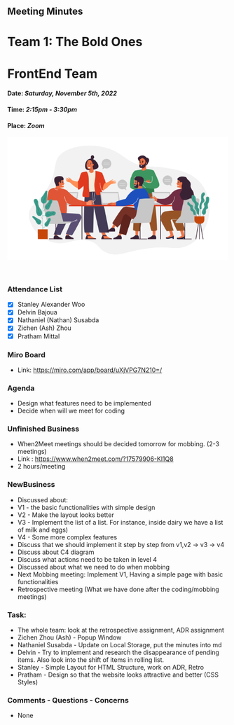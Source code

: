 ## Meeting Minutes
# Team 1: The Bold Ones
# FrontEnd Team

#### Date: *Saturday, November 5th, 2022*
#### Time: *2:15pm - 3:30pm*
#### Place: *Zoom*

![text](teamMeeting.png)

<br>

### Attendance List
- [x] Stanley Alexander Woo
- [x] Delvin Bajoua
- [x] Nathaniel (Nathan) Susabda
- [x] Zichen (Ash) Zhou
- [x] Pratham Mittal

### Miro Board
* Link: https://miro.com/app/board/uXjVPG7N210=/

### Agenda
* Design what features need to be implemented
* Decide when will we meet for coding

### Unfinished Business
* When2Meet meetings should be decided tomorrow for mobbing. (2-3 meetings)
* Link : https://www.when2meet.com/?17579906-Kl1Q8
* 2 hours/meeting

### NewBusiness
* Discussed about:
* V1 - the basic functionalities with simple design
* V2 - Make the layout looks better
* V3 -  Implement the list of a list. For instance, inside dairy we have a list of milk and eggs)
* V4 - Some more complex features
* Discuss that we should implement it step by step from v1,v2 -> v3 -> v4
* Discuss about C4 diagram
* Discuss what actions need to be taken in level 4
* Discussed about what we need to do when mobbing
* Next Mobbing meeting: Implement V1, Having a simple page with basic functionalities
* Retrospective meeting (What we have done after the coding/mobbing meetings)
  
### Task:
* The whole team: look at the retrospective assignment, ADR assignment
* Zichen Zhou (Ash) - Popup Window
* Nathaniel Susabda - Update on Local Storage, put the minutes into md
* Delvin - Try to implement and research the disappearance of pending items. Also look into the shift of items in rolling list.
* Stanley - Simple Layout for HTML Structure, work on ADR, Retro
* Pratham - Design so that the website looks attractive and better (CSS Styles)

### Comments - Questions - Concerns 
* None

